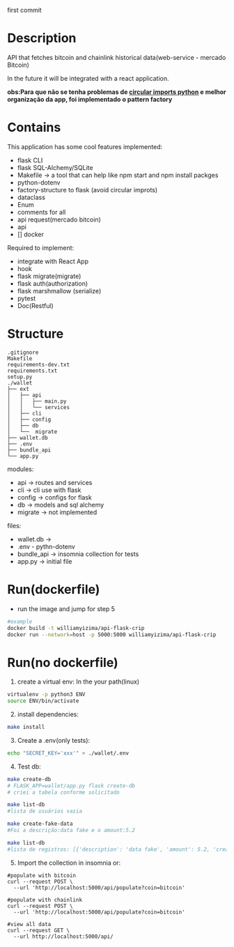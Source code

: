 first commit

# Description
API that fetches bitcoin and chainlink historical data(web-service - mercado Bitcoin)

In the future it will be integrated with a react application.

**obs:Para que não se tenha problemas de [circular imports python](https://stackoverflow.com/questions/744373/circular-or-cyclic-imports-in-python) e melhor organização da app, foi implementado o pattern factory**

# Contains

This application has some cool features implemented:
- flask CLI
- flask SQL-Alchemy/SQLite
- Makefile -> a tool that can help like npm start and npm install packges
- python-dotenv
- factory-structure to flask (avoid circular improts)
- dataclass 
- Enum
- comments for all
- api request(mercado bitcoin)
- api 
- [] docker

Required to implement:
- integrate with React App
- hook
- flask migrate(migrate)
- flask auth(authorization)
- flask marshmallow (serialize)
- pytest
- Doc(Restful)


# Structure


```
.gitignore
Makefile  
requirements-dev.txt 
requirements.txt 
setup.py 
./wallet 
├── ext
│   ├── api 
│   │   ├── main.py
│   │   └── services
│   ├── cli
│   ├── config
│   ├── db
│   └──  migrate
├── wallet.db
├── .env
├── bundle_api
└── app.py
```

modules:
- api -> routes and services
- cli -> cli use with flask
- config -> configs for flask
- db -> models and sql alchemy 
- migrate -> not implemented

files:
- wallet.db ->
- .env - pythn-dotenv
- bundle_api -> insomnia collection for tests
- app.py -> initial file

# Run(dockerfile)
- run the image and jump for step 5
```bash
#example
docker build -t williamyizima/api-flask-crip
docker run --network=host -p 5000:5000 williamyizima/api-flask-crip
```

# Run(no dockerfile)

1. create a virtual env:
In the your path(linux)
```bash
virtualenv -p python3 ENV
source ENV/bin/activate
```

2. install dependencies:
```bash
make install
```

3. Create a .env(only tests):
```bash
echo "SECRET_KEY='xxx'" > ./wallet/.env
```

4. Test db:
```bash
make create-db
# FLASK_APP=wallet/app.py flask create-db
# criei a tabela conforme solicitado

make list-db
#lista de usuários vazia

make create-fake-data
#Foi a descrição:data fake e o amount:5.2

make list-db
#lista de registros: [{'description': 'data fake', 'amount': 5.2, 'created_at': '08/16/2021'}]
```

5. Import the collection in insomnia or:
```
#populate with bitcoin
curl --request POST \
  --url 'http://localhost:5000/api/populate?coin=bitcoin'
```

```
#populate with chainlink
curl --request POST \
  --url 'http://localhost:5000/api/populate?coin=bitcoin'
```

```
#view all data
curl --request GET \
  --url http://localhost:5000/api/
```
